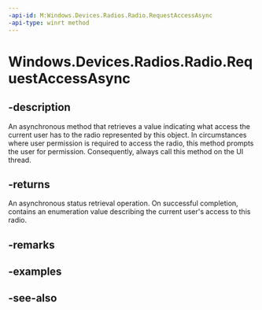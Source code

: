 ```yaml
---
-api-id: M:Windows.Devices.Radios.Radio.RequestAccessAsync
-api-type: winrt method
---
```


<!-- Method syntax
public Windows.Foundation.IAsyncOperation<Windows.Devices.Radios.RadioAccessStatus> RequestAccessAsync()
-->

# Windows.Devices.Radios.Radio.RequestAccessAsync

## -description
An asynchronous method that retrieves a value indicating what access the current user has to the radio represented by this object. In circumstances where user permission is required to access the radio, this method prompts the user for permission. Consequently, always call this method on the UI thread.

## -returns
An asynchronous status retrieval operation. On successful completion, contains an enumeration value describing the current user's access to this radio.

## -remarks

## -examples

## -see-also